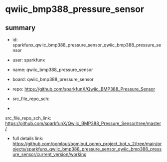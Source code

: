 # qwiic_bmp388_pressure_sensor
 
## summary 
* id: sparkfunx_qwiic_bmp388_pressure_sensor_qwiic_bmp388_pressure_sensor
* user: sparkfunx
* name: qwiic_bmp388_pressure_sensor
* board: qwiic_bmp388_pressure_sensor
* repo: https://github.com/sparkfunX/Qwiic_BMP388_Pressure_Sensor



* src_file_repo_sch: 
*
 src_file_repo_sch_link: https://github.com/sparkfunX/Qwiic_BMP388_Pressure_Sensor/tree/master/
* full details link: https://github.com/oomlout/oomlout_oomp_project_bot_v_2/tree/main/projects/sparkfunx_qwiic_bmp388_pressure_sensor_qwiic_bmp388_pressure_sensor/current_version/working  






